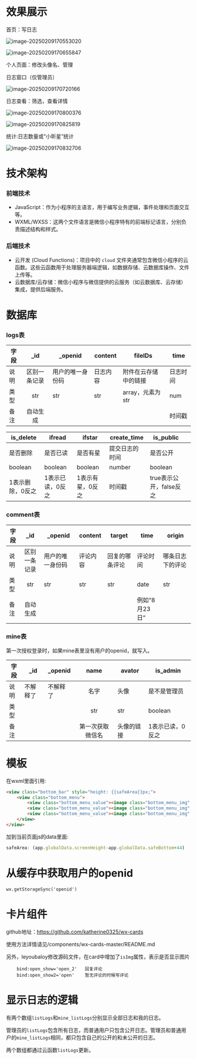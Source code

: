 # 效果展示

首页：写日志

![image-20250209170553020](.\imagesForREADME\image-20250209170553020.png)

![image-20250209170655847](.\imagesForREADME\image-20250209170655847.png)

个人页面：修改头像名、管理

日志窗口（仅管理员）

![image-20250209170720166](.\imagesForREADME\image-20250209170720166.png)

日志查看：筛选，查看详情 

![image-20250209170800376](.\imagesForREADME\image-20250209170800376.png)

![image-20250209170825819](.\imagesForREADME\image-20250209170825819.png)

统计:日志数量或“小昕星”统计

![image-20250209170832706](.\imagesForREADME\image-20250209170832706.png)

# 技术架构

### 前端技术

- JavaScript：作为小程序的主语言，用于编写业务逻辑，事件处理和页面交互等。
- WXML/WXSS：这两个文件语言是微信小程序特有的前端标记语言，分别负责描述结构和样式。

### 后端技术

- 云开发 (Cloud Functions)：项目中的 `cloud` 文件夹通常包含微信小程序的云函数。这些云函数用于处理服务器端逻辑，如数据存储、云数据库操作、文件上传等。
- 云数据库/云存储：微信小程序与微信提供的云服务（如云数据库、云存储）集成，提供后端服务。

# 数据库

### logs表

| 字段 |     _id      | _openid          | content  | fileIDs              | time     |
| ---- | :----------: | ---------------- | -------- | -------------------- | -------- |
| 说明 | 区别一条记录 | 用户的唯一身份码 | 日志内容 | 附件在云存储中的链接 | 日志时间 |
| 类型 |     str      | str              | str      | array，元素为str     | num      |
| 备注 |   自动生成   |                  |          |                      | 时间戳   |

| is_delete        |ifread      |ifstar      | create_time | is_public |      |
| ---------------- | ---- | ---- | ---- | ---- | ---- |
| 是否删除         |是否已读      |是否有星      | 提交日志的时间 | 是否公开 |      |
| boolean          |boolean      |boolean      | number | boolean |      |
| 1表示删除，0反之 | 1表示已读，0反之| 1表示有星，0反之 | 时间戳 | true表示公开，false反之 |      |

### comment表
| 字段 |     _id      | _openid          | content  |target              | time          |origin|
| ---- | :----------: | ---------------- | -------- | -------------------- | ------------- |------|
| 说明 | 区别一条记录 | 用户的唯一身份码 | 评论内容 | 回复的哪条评论 | 评论时间      |哪条日志下的评论|
| 类型 |     str      | str              | str      | str     | date         |str|
| 备注 |   自动生成   |                  |          |                      | 例如“8月23日” |      |

### mine表

第一次授权登录时，如果mine表里没有用户的openid，就写入。

| 字段 | _id | _openid  |  name  | avator                   |is_admin      |
| ---- | ---- | -------- | :----: | ------------------------ | ------------ |
| 说明 | 不解释了 | 不解释了 |  名字  | 头像                     |是不是管理员    |
| 类型 |      |          |  str   | str                      |boolean      |
| 备注 |      |          | 第一次获取微信名 | 头像的链接 |1表示已读，0反之      |



# 模板

在wxml里面引用:
```html
<view class="bottom_bar" style="height: {{safeArea}}px;">
    <view class="bottom_menu">
        <view class="bottom_menu_value"><image class="bottom_menu_img" mode="widthFix" src="../../images/comment.png"></image></view>
        <view class="bottom_menu_value"><image class="bottom_menu_img" mode="widthFix" src="../../images/good.png"></image></view>
        <view class="bottom_menu_value"><image class="bottom_menu_img" mode="widthFix" src="../../images/share.png"></image></view>
    </view>
</view>
```

加到当前页面js的data里面:

```javascript
safeArea: (app.globalData.screenHeight-app.globalData.safeBottom+44)
```
# 从缓存中获取用户的openid
`wx.getStorageSync('openid')`

# 卡片组件

github地址：https://github.com/katherine0325/wx-cards

使用方法详情请见/components/wx-cards-master/README.md

另外，leyoubaloy修改源码文件，在card中增加了`isImg`属性，表示是否显示图片


        bind:open_show='open_2'   回复评论
        bind:open_show2='open'    暂无评论的时候写评论

# 显示日志的逻辑

有两个数组`listLogs`和`mine_listLogs`分别显示全部日志和我的日志。

管理员的`listLogs`包含所有日志，而普通用户只包含公开日志。管理员和普通用户的`mine_listLogs`相同，都只包含自己的公开的和未公开的日志。

两个数组都通过云函数`listLogs`更新。
